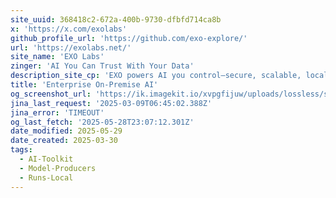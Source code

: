 ```yaml
---
site_uuid: 368418c2-672a-400b-9730-dfbfd714ca8b
x: 'https://x.com/exolabs'
github_profile_url: 'https://github.com/exo-explore/'
url: 'https://exolabs.net/'
site_name: 'EXO Labs'
zinger: 'AI You Can Trust With Your Data'
description_site_cp: 'EXO powers AI you control—secure, scalable, local.'
title: 'Enterprise On-Premise AI'
og_screenshot_url: 'https://ik.imagekit.io/xvpgfijuw/uploads/lossless/screenshots/20250528_Exo_Labs_og_screenshot.jpeg'
jina_last_request: '2025-03-09T06:45:02.388Z'
jina_error: 'TIMEOUT'
og_last_fetch: '2025-05-28T23:07:12.301Z'
date_modified: 2025-05-29
date_created: 2025-03-30
tags:
  - AI-Toolkit
  - Model-Producers
  - Runs-Local
---
```


